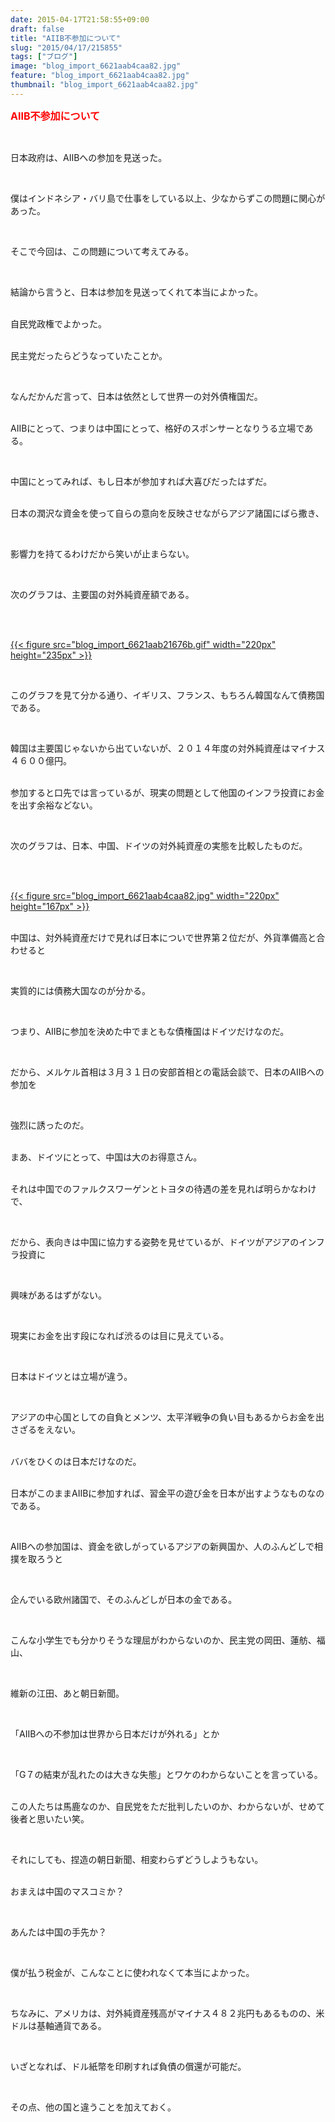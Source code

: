 ```yaml
---
date: 2015-04-17T21:58:55+09:00
draft: false
title: "AIIB不参加について"
slug: "2015/04/17/215855"
tags: ["ブログ"]
image: "blog_import_6621aab4caa82.jpg"
feature: "blog_import_6621aab4caa82.jpg"
thumbnail: "blog_import_6621aab4caa82.jpg"
---
```

<p><font color="#ff0000" size="3"><strong>AIIB不参加について</strong></font></p><br/><p>日本政府は、AIIBへの参加を見送った。<br/></p><br/><p>僕はインドネシア・バリ島で仕事をしている以上、少なからずこの問題に関心があった。</p><br/><p>そこで今回は、この問題について考えてみる。</p><br/><p>結論から言うと、日本は参加を見送ってくれて本当によかった。</p><p><br/>自民党政権でよかった。</p><p><br/>民主党だったらどうなっていたことか。</p><br/><p>なんだかんだ言って、日本は依然として世界一の対外債権国だ。</p><p><br/>AIIBにとって、つまりは中国にとって、格好のスポンサーとなりうる立場である。<br/></p><br/><p>中国にとってみれば、もし日本が参加すれば大喜びだったはずだ。</p><p><br/>日本の潤沢な資金を使って自らの意向を反映させながらアジア諸国にばら撒き、</p><br/><p>影響力を持てるわけだから笑いが止まらない。</p><br/><p>次のグラフは、主要国の対外純資産額である。</p><br/><p><br/><a href="blog_import_6621aab347821.gif">{{< figure src="blog_import_6621aab21676b.gif" width="220px" height="235px" >}}</a> <br/></p><br/><p>このグラフを見て分かる通り、イギリス、フランス、もちろん韓国なんて債務国である。<br/></p><br/><p>韓国は主要国じゃないから出ていないが、２０１４年度の対外純資産はマイナス４６００億円。</p><p><br/>参加すると口先では言っているが、現実の問題として他国のインフラ投資にお金を出す余裕などない。</p><br/><p>次のグラフは、日本、中国、ドイツの対外純資産の実態を比較したものだ。</p><br/><p><br/><a href="blog_import_6621aab608f40.jpg">{{< figure src="blog_import_6621aab4caa82.jpg" width="220px" height="167px" >}}</a> <br/></p><p><br/>中国は、対外純資産だけで見れば日本についで世界第２位だが、外貨準備高と合わせると</p><br/><p>実質的には債務大国なのが分かる。</p><br/><p>つまり、AIIBに参加を決めた中でまともな債権国はドイツだけなのだ。<br/></p><br/><p>だから、メルケル首相は３月３１日の安部首相との電話会談で、日本のAIIBへの参加を</p><br/><p>強烈に誘ったのだ。</p><p><br/>まあ、ドイツにとって、中国は大のお得意さん。</p><p><br/>それは中国でのファルクスワーゲンとトヨタの待遇の差を見れば明らかなわけで、</p><br/><p>だから、表向きは中国に協力する姿勢を見せているが、ドイツがアジアのインフラ投資に</p><br/><p>興味があるはずがない。</p><br/><p>現実にお金を出す段になれば渋るのは目に見えている。</p><br/><p>日本はドイツとは立場が違う。</p><br/><p>アジアの中心国としての自負とメンツ、太平洋戦争の負い目もあるからお金を出さざるをえない。</p><p><br/>ババをひくのは日本だけなのだ。</p><p><br/>日本がこのままAIIBに参加すれば、習金平の遊び金を日本が出すようなものなのである。</p><br/><p>AIIBへの参加国は、資金を欲しがっているアジアの新興国か、人のふんどしで相撲を取ろうと</p><br/><p>企んでいる欧州諸国で、そのふんどしが日本の金である。</p><br/><p>こんな小学生でも分かりそうな理屈がわからないのか、民主党の岡田、蓮舫、福山、</p><br/><p>維新の江田、あと朝日新聞。</p><br/><p>「AIIBへの不参加は世界から日本だけが外れる」とか</p><br/><p>「G７の結束が乱れたのは大きな失態」とワケのわからないことを言っている。</p><p><br/>この人たちは馬鹿なのか、自民党をただ批判したいのか、わからないが、せめて後者と思いたい笑。<br/></p><br/><p>それにしても、捏造の朝日新聞、相変わらずどうしようもない。</p><p><br/>おまえは中国のマスコミか？</p><br/><p>あんたは中国の手先か？</p><br/><p>僕が払う税金が、こんなことに使われなくて本当によかった。<br/></p><br/><p>ちなみに、アメリカは、対外純資産残高がマイナス４８２兆円もあるものの、米ドルは基軸通貨である。</p><br/><p>いざとなれば、ドル紙幣を印刷すれば負債の償還が可能だ。</p><br/><p>その点、他の国と違うことを加えておく。</p><br/><br/><p><br/></p>

